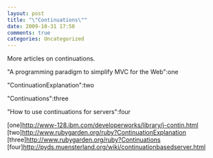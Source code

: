 ```yaml
---
layout: post
title: "\"Continuations\""
date: 2009-10-31 17:50
comments: true
categories: Uncategorized
---
```

More articles on continuations.

"A programming paradigm to simplify MVC for the Web":one

"ContinuationExplanation":two

"Continuations":three

"How to use continuations for servers":four

[one]http://www-128.ibm.com/developerworks/library/j-contin.html
[two]http://www.rubygarden.org/ruby?ContinuationExplanation
[three]http://www.rubygarden.org/ruby?Continuations
[four]http://pyds.muensterland.org/wiki/continuationbasedserver.html
